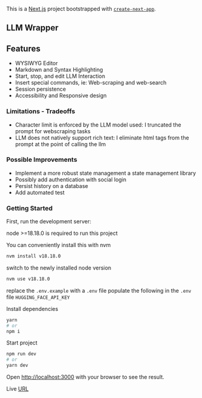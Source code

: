 This is a [Next.js](https://nextjs.org/) project bootstrapped with [`create-next-app`](https://github.com/zeit/next.js/tree/canary/packages/create-next-app).

## LLM Wrapper

## Features

- WYSIWYG Editor
- Markdown and Syntax Highlighting
- Start, stop, and edit LLM Interaction
- Insert special commands, ie: Web-scraping and web-search
- Session persistence
- Accessibility and Responsive design

### Limitations - Tradeoffs

- Character limit is enforced by the LLM model used: I truncated the prompt for webscraping tasks
- LLM does not natively support rich text: I eliminate html tags from the prompt at the point of calling the llm

### Possible Improvements
- Implement a more robust state management a state management library
- Possibly add authentication with social login
- Persist history on a database
- Add automated test

### Getting Started

First, run the development server:

node >=18.18.0 is required to run this project

You can conveniently install this with nvm

```bash
nvm install v18.18.0
```

switch to the newly installed node version

```bash
nvm use v18.18.0
```

replace the `.env.example` with a `.env` file
populate the following in the `.env` file
`HUGGING_FACE_API_KEY`

Install dependencies

```bash
yarn
# or
npm i
```

Start project

```bash
npm run dev
# or
yarn dev
```

Open [http://localhost:3000](http://localhost:3000) with your browser to see the result.

Live [URL](https://llm-wrapper-victory-asokomeh.vercel.app/)
